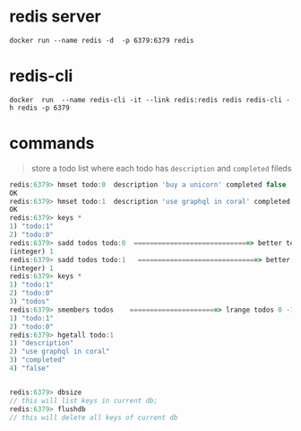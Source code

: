 # redis server
` docker run --name redis -d  -p 6379:6379 redis `
# redis-cli
` docker  run  --name redis-cli -it --link redis:redis redis redis-cli -h redis -p 6379 `
# commands
> store a todo list where each todo has `description` and `completed` fileds

```js
redis:6379> hmset todo:0  description 'buy a unicorn' completed false
OK
redis:6379> hmset todo:1  description 'use graphql in coral' completed false
OK
redis:6379> keys *
1) "todo:1"
2) "todo:0"
redis:6379> sadd todos todo:0  =============================> better to use :   rpush todos todo:0
(integer) 1
redis:6379> sadd todos todo:1   ==============================> better to use :   rpush todos todo:1
(integer) 1
redis:6379> keys *
1) "todo:1"
2) "todo:0"
3) "todos"
redis:6379> smembers todos    ======================> lrange todos 0 -1 // lrange list-name  start( zero-indexed)  end (inclusive)
1) "todo:1"
2) "todo:0"
redis:6379> hgetall todo:1
1) "description"
2) "use graphql in coral"
3) "completed"
4) "false"


redis:6379> dbsize
// this will list keys in current db;
redis:6379> flushdb
// this will delete all keys of current db
```

